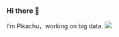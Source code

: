 ### Hi there 👋
I'm Pikachu，working on big data.
![](https://github-readme-stats.vercel.app/api?username=liumengkai&theme=dark)
